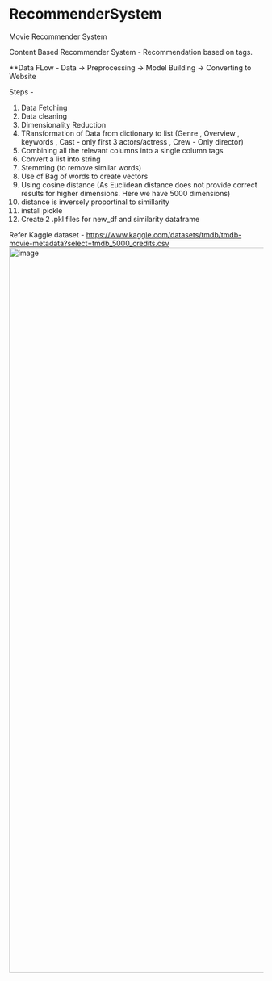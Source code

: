 # RecommenderSystem
Movie Recommender System

Content Based Recommender System - Recommendation based on tags.

**Data FLow -
Data -> Preprocessing -> Model Building -> Converting to Website

Steps -
1. Data Fetching
2. Data cleaning
3. Dimensionality Reduction
4. TRansformation of Data from dictionary to list (Genre , Overview , keywords , Cast - only first 3 actors/actress , Crew - Only director)
5. Combining all the relevant columns into a single column tags
6. Convert a list into string
7. Stemming (to remove similar words)
8. Use of Bag of words to create vectors
9. Using cosine distance (As Euclidean distance does not provide correct results for higher dimensions. Here we have 5000 dimensions)
10. distance is inversely proportinal to simillarity
11. install pickle
12. Create 2 .pkl files for new_df and similarity dataframe

Refer Kaggle dataset - https://www.kaggle.com/datasets/tmdb/tmdb-movie-metadata?select=tmdb_5000_credits.csv
<img width="1437" alt="image" src="https://github.com/SamruddhiBhosale/RecommenderSystem/assets/41594930/9b49c803-c15c-4af4-a3c4-7f694499277d">
